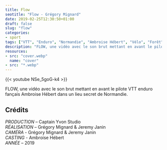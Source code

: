 ```yaml
---
title: Flow
seotitle: "Flow - Grégory Mignard"
date: 2019-02-25T12:30:50+01:00
draft: false
slug: "flow"
categories:
- sport
tags: ["VTT", "Enduro", "Normandie", "Ambroise Hébert", "Vélo", "Forêt",]
description: "FLOW, une vidéo avec le son brut mettant en avant le pilote VTT enduro fançais Ambroise Hébert dans un lieu secret de Normandie."
resources:
- src: "cover.webp"
  name: "cover"
- src: "*.webp"
---
```


<div>{{< youtube NSe_5goG-k4 >}}</div>

FLOW, une vidéo avec le son brut mettant en avant le pilote VTT enduro fançais Ambroise Hébert dans un lieu secret de Normandie.

## Crédits

*PRODUCTION* – Captain Yvon Studio  
*RÉALISATION* –  Grégory Mignard & Jeremy Janin  
*CAMÉRA* - Grégory Mignard & Jeremy Janin  
*CASTING* - Ambroise Hébert    
*ANNÉE* – 2019

